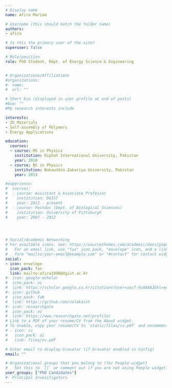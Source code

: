 ```yaml
---
# Display name
name: Afira Mariam

# Username (this should match the folder name)
authors: 
- afira

# Is this the primary user of the site?
superuser: false

# Role/position
role: PhD Student, Dept. of Energy Science & Engineering


# Organizations/Affiliations
#organizations:
#- name: 
#  url: ""

# Short bio (displayed in user profile at end of posts)
#bio: ""
#My research interests include 

interests:
- 2D Materials
- Self-assembly of Polymers
- Energy Applications

education:
  courses:
  - course: MS in Physics
    institution: Riphah International University, Pakistan
    year: 2018
  - course: BS in Physics
    institution: Bahauddin Zakariya University, Pakistan
    year: 2013

#experience:
#  courses:
#  - course: Assistant & Associate Professor 
#    institution: DGIST
#    year: 2012 - present
#  - course: Postdoc (Dept. of Biological Sciences)
#    institution: University of Pittsburgh
#    year: 2007 - 2012




# Social/Academic Networking
# For available icons, see: https://sourcethemes.com/academic/docs/page-builder/#icons
#   For an email link, use "fas" icon pack, "envelope" icon, and a link in the
#   form "mailto:your-email@example.com" or "#contact" for contact widget.
social:
- icon: envelope
  icon_pack: fas
  link: mailto:afira1990@dgist.ac.kr
#- icon: google-scholar
#  icon_pack: ai
#  link: https://scholar.google.co.kr/citations?user=aacf-VcAAAAJ&hl=en
#- icon: github
#  icon_pack: fab
#  link: https://github.com/colakaist
#- icon: researchgate
#  icon_pack: ai
#  link: https://www.researchgate.net/profile/  
# Link to a PDF of your resume/CV from the About widget.
# To enable, copy your resume/CV to `static/files/cv.pdf` and uncomment the lines below.
# - icon: cv
#   icon_pack: ai
#   link: files/cv.pdf

# Enter email to display Gravatar (if Gravatar enabled in Config)
email: ""

# Organizational groups that you belong to (for People widget)
#   Set this to `[]` or comment out if you are not using People widget.
user_groups: ["PhD Candidates"]
#- Principal Invesitigators
---
```

